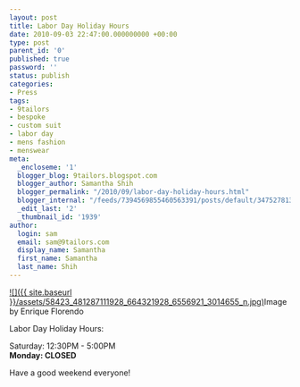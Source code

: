 ```yaml
---
layout: post
title: Labor Day Holiday Hours
date: 2010-09-03 22:47:00.000000000 +00:00
type: post
parent_id: '0'
published: true
password: ''
status: publish
categories:
- Press
tags:
- 9tailors
- bespoke
- custom suit
- labor day
- mens fashion
- menswear
meta:
  _encloseme: '1'
  blogger_blog: 9tailors.blogspot.com
  blogger_author: Samantha Shih
  blogger_permalink: "/2010/09/labor-day-holiday-hours.html"
  blogger_internal: "/feeds/7394569855460563391/posts/default/3475278134732029724"
  _edit_last: '2'
  _thumbnail_id: '1939'
author:
  login: sam
  email: sam@9tailors.com
  display_name: Samantha
  first_name: Samantha
  last_name: Shih
---
```

[![]({{ site.baseurl }}/assets/58423_481287111928_664321928_6556921_3014655_n.jpg)](http://2.bp.blogspot.com/_RlJ3L7W6dBw/TIF7gxe_b2I/AAAAAAAAIhY/r1dkD6kP7CA/s1600/58423_481287111928_664321928_6556921_3014655_n.jpg)Image by Enrique Florendo

Labor Day Holiday Hours:

Saturday: 12:30PM - 5:00PM  
**Monday: CLOSED**

Have a good weekend everyone!